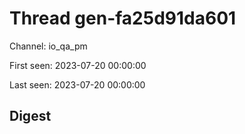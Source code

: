 # Thread gen-fa25d91da601
Channel: io_qa_pm

First seen: 2023-07-20 00:00:00

Last seen: 2023-07-20 00:00:00

## Digest



